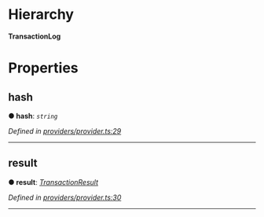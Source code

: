 

# Hierarchy

**TransactionLog**

# Properties

<a id="hash"></a>

##  hash

**● hash**: *`string`*

*Defined in [providers/provider.ts:29](https://github.com/nearprotocol/nearlib/blob/4fd2642/src.ts/providers/provider.ts#L29)*

___
<a id="result"></a>

##  result

**● result**: *[TransactionResult](_providers_provider_.transactionresult.md)*

*Defined in [providers/provider.ts:30](https://github.com/nearprotocol/nearlib/blob/4fd2642/src.ts/providers/provider.ts#L30)*

___

